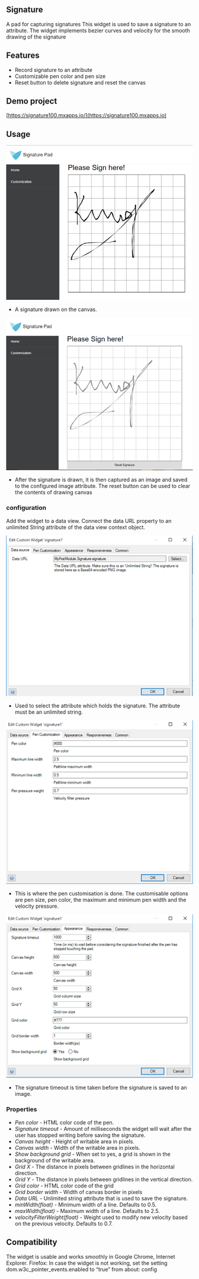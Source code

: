 ## Signature
A pad for capturing signatures
This widget is used to save a signature to an attribute.
The widget implements bezier curves and velocity for the smooth drawing of the signature

## Features
* Record signature to an attribute
* Customizable pen color and pen size 
* Reset button to delete signature and reset the canvas

## Demo project
[https://signature100.mxapps.io/](https://signature100.mxapps.io)


## Usage

![Data source](/assets/Capture.PNG)
- A signature drawn on the canvas.

![Data source](/assets/signatureImage.PNG)
- After the signature is drawn, it is then captured as an image and saved to the configured image attribute. The reset button can be used to clear the contents of drawing canvas

### configuration

Add the widget to a data view. Connect the data URL property to an unlimited String attribute of the data view context object.

![Data source](/assets/Home.PNG)
- Used to select the attribute which holds the signature. The attribute must be an unlimited string.

![Data source](/assets/penCustomization.PNG)
- This is where the pen customisation is done. The customisable options are pen size, pen color, the maximum and minimum pen width and the velocity pressure.

![Data source](/assets/appear.PNG)
- The signature timeout is time taken before the signature is saved to an image.

### Properties
* *Pen color* - HTML color code of the pen.
* *Signature timeout* - Amount of milliseconds the widget will wait after the user has stopped writing before saving the signature.
* *Canvas height* - Height of writable area in pixels.
* *Canvas width* - Width of the writable area in pixels.
* *Show background grid* - When set to yes, a grid is shown in the background of the writable area.
* *Grid X* - The distance in pixels between gridlines in the horizontal direction.
* *Grid Y* - The distance in pixels between gridlines in the vertical direction.
* *Grid color* - HTML color code of the grid
* *Grid border width* - Width of canvas border in pixels
* *Data URL* - Unlimited string attribute that is used to save the signature.
* *minWidth(float)* - Minimum width of a line. Defaults to 0.5.
* *maxWidth(float)* - Maximum width of a line. Defaults to 2.5.
* *velocityFilterWeight(float)* - Weight used to modify new velocity based on the previous velocity. Defaults to 0.7.

## Compatibility
The widget is usable and works smoothly in Google Chrome, Internet Explorer. 
Firefox: In case the widget is not working, set the setting dom.w3c_pointer_events.enabled to “true” from about: config

